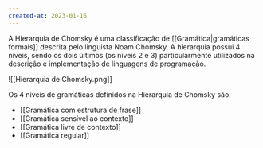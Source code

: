 ```yaml
---
created-at: 2023-01-16
---
```


A Hierarquia de Chomsky é uma classificação de [[Gramática|gramáticas formais]] descrita pelo linguista Noam Chomsky. A hierarquia possui 4 níveis, sendo os dois últimos (os níveis 2 e 3) particularmente utilizados na descrição e implementação de linguagens de programação.

![[Hierarquia de Chomsky.png]]

Os 4 níveis de gramáticas definidos na Hierarquia de Chomsky são:

- [[Gramática com estrutura de frase]]
- [[Gramática sensível ao contexto]]
- [[Gramática livre de contexto]]
- [[Gramática regular]]
